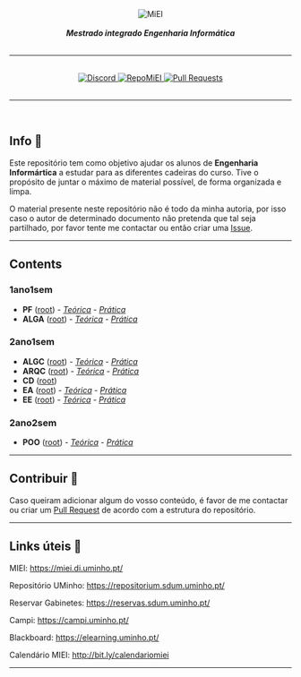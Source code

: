 <div align="center">
    <img src="https://i.imgur.com/GOGaHkq.jpg" align="center" alt="MiEI">
    <br>
    <br>
    <strong><i>Mestrado integrado Engenharia Informática</i></strong>
    <br>
    <br>
    <hr>
    <br>
    <a href="https://discord.gg/m3kVwYM">
        <img src="https://img.shields.io/discord/418433020719136768.svg?colorB=Blue&logo=discord&label=Discord&style=for-the-badge" alt="Discord">
    </a>
    <a href="https://github.com/andreubita/miei-resumos">
        <img src="https://img.shields.io/badge/Resumos-MiEI-orange?style=for-the-badge" alt="RepoMiEI">
    </a>
    <a href="https://github.com/andreubita/miei/pulls">
        <img src="https://img.shields.io/github/issues-pr/andreubita/miei?style=for-the-badge&colorB=37f149" alt="Pull Requests">
    </a>
</div>
<br>
<hr>
<br>

## Info 📍

Este repositório tem como objetivo ajudar os alunos de **Engenharia Informártica** a estudar para as diferentes cadeiras do curso. Tive o propósito de juntar o máximo de material possível, de forma organizada e limpa.

O material presente neste repositório não é todo da minha autoria, por isso caso o autor de determinado documento não pretenda que tal seja partilhado, por favor tente me contactar ou então criar uma [Issue](https://github.com/andreubita/miei/issues).

---

## Contents

### 1ano1sem

- **PF** ([root](https://github.com/andreubita/miei/tree/master/src/1ano/1sem/pf)) - [*Teórica*](https://github.com/andreubita/miei/tree/master/src/1ano/1sem/pf/trc) - [*Prática*](https://github.com/andreubita/miei/tree/master/src/1ano/1sem/pf/prt)
- **ALGA** ([root](https://github.com/andreubita/miei/tree/master/src/1ano/1sem/alga)) - [*Teórica*](https://github.com/andreubita/miei/tree/master/src/1ano/1sem/alga/trc) - [*Prática*](https://github.com/andreubita/miei/tree/master/src/1ano/1sem/alga/prt)

### 2ano1sem

- **ALGC** ([root](https://github.com/andreubita/miei/tree/master/src/2ano/1sem/algc)) - [*Teórica*](https://github.com/andreubita/miei/tree/master/src/2ano/1sem/algc/trc) - [*Prática*](https://github.com/andreubita/miei/tree/master/src/2ano/1sem/algc/prt)
- **ARQC** ([root](https://github.com/andreubita/miei/tree/master/src/2ano/1sem/arqc)) - [*Teórica*](https://github.com/andreubita/miei/tree/master/src/2ano/1sem/arqc/trc) - [*Prática*](https://github.com/andreubita/miei/tree/master/src/2ano/1sem/arqc/prt)
- **CD** ([root](https://github.com/andreubita/miei/tree/master/src/2ano/1sem/cd))
- **EA** ([root](https://github.com/andreubita/miei/tree/master/src/2ano/1sem/ea)) - [*Teórica*](https://github.com/andreubita/miei/tree/master/src/2ano/1sem/ea/trc) - [*Prática*](https://github.com/andreubita/miei/tree/master/src/2ano/1sem/ea/prt)
- **EE** ([root](https://github.com/andreubita/miei/tree/master/src/1sem/2ano/ee)) - [*Teórica*](https://github.com/andreubita/miei/tree/master/src/2ano/1sem/ee/trc) - [*Prática*](https://github.com/andreubita/miei/tree/master/src/2ano/1sem/ee/prt)

### 2ano2sem

- **POO** ([root](https://github.com/andreubita/miei/tree/master/src/2ano/2sem/poo)) - [*Teórica*](https://github.com/andreubita/miei/tree/master/src/2ano/2sem/poo/trc) - [*Prática*](https://github.com/andreubita/miei/tree/master/src/2ano/2sem/poo/prt)

---

## Contribuir 📩

Caso queiram adicionar algum do vosso conteúdo, é favor de me contactar ou criar um [Pull Request](https://github.com/andreubita/miei/pulls) de acordo com a estrutura do repositório.

---

## Links úteis 🔗

MIEI: <https://miei.di.uminho.pt/>

Repositório UMinho: <https://repositorium.sdum.uminho.pt/>

Reservar Gabinetes: <https://reservas.sdum.uminho.pt/>

Campi: <https://campi.uminho.pt/>

Blackboard: <https://elearning.uminho.pt/>

Calendário MIEI: <http://bit.ly/calendariomiei>

---
